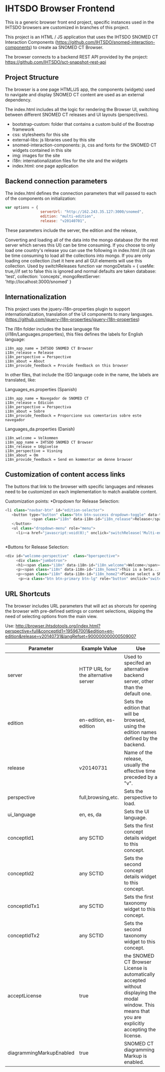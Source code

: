 IHTSDO Browser Frontend
=======================

This is a generic browser front end project, specific instances used in the IHTSDO browsers are customized in branches of this project.

This project is an HTML / JS application that uses the IHTSDO SNOMED CT Interaction Components (https://github.com/IHTSDO/snomed-interaction-components) to create aa SNOMED CT Browser.

The browser connects to a backend REST API provided by the project: https://github.com/IHTSDO/sct-snapshot-rest-api

Project Structure
-----------------

The browser is a one page HTML/JS app, the components (widgets) used to navigate and display SNOMED CT content are used as an external dependency.

The index.html includes all the logic for rendering the Browser UI, switching between different SNOMED CT releases and UI layouts (perspectives).

* bootstrap-custom: folder that contains a custom build of the Boostrap framework
* css: stylesheets for this site
* external-libs: js libraries used by this site
* snomed-interaction-components: js, css and fonts for the SNOMED CT widgets contained in this site
* img: images for the site
* i18n: internationalization files for the site and the widgets
* index.html: one page application

Backend connection parameters
-----------------------------

The index.html defines the connection parameters that will passed to each of the components on initialization:
```javascript
var options = {
                serverUrl: "http://162.243.35.127:3000/snomed",
                edition: "multi-edition",
                release: "v20140701",
```
These parameters include the server, the edition and the release,

Converting and loading all of the data into the mongo database (for the rest server which serves this UI)
can be time consuming.  If you choose to only load one country's release you can use the following in index.html
            //It can be time consuming to load all the collections into mongo.  If you are only loading one collection
            //set it here and all GUI elements will use this collection.  Used by switchReleases function
            var mongoDetails = {
                useMe: true,//if set to false this is ignored and normal defaults are taken
                database: 'test',
                collection: 'concepts',
                mongoRestServer: 'http://localhost:3000/snomed'
            }

Internationalization
--------------------

This project uses the jquery-i18n-properties plugin to support internationalization, translation of the UI components to many languages. (https://github.com/jquery-i18n-properties/jquery-i18n-properties)

The i18n folder includes the base language file (/i18n/Languages.properties), this files defines the labels for English language:

```
i18n_app_name = IHTSDO SNOMED CT Browser
i18n_release = Release
i18n_perspective = Perspective
i18n_about = About
i18n_provide_feedback = Provide feedback on this browser
```
In other files, that include the ISO language code in the name, the labels are translated, like:

Languages_es.properties (Spanish)
```
i18n_app_name = Navegador de SNOMED CT 
i18n_release = Edición
i18n_perspective = Perspectiva
i18n_about = Sobre
i18n_provide_feedback = Proporcione sus comentarios sobre este navegador
```

Languages_da.properties  (Danish)
```
i18n_welcome = Velkommen
i18n_app_name = IHTSDO SNOMED CT Browser
i18n_release = Udgivelse
i18n_perspective = Visning
i18n_about = Om
i18n_provide_feedback = Send en kommentar om denne browser
```
Customization of content access links
-------------------------------------

The buttons that link to the browser with specific languages and releases need to be customized on each implementation to match available content.

Customization points:
*Dropdown for Release Selection:
```javascript
<li class="navbar-btn" id="edition-selector">
   <button type="button" class="btn btn-success dropdown-toggle" data-toggle="dropdown">
            <span class="i18n" data-i18n-id="i18n_release">Release</span>:&nbsp;<span id="editionLabel">Multi-english Edition 20140604</span> <span class="caret"></span>
   </button>
   <ul class="dropdown-menu" role="menu">
     <li><a href="javascript:void(0);" onclick="switchRelease('Multi-english Edition 20140604', 'multi-edition', 'v20140701', '900000000000509007');reloadCurrentPerspective();">Multi-english Edition 20140604</a></li>
                                
```
*Buttons for Release Selection:
```javascript
<div id="welcome-perspective"  class="bperspective">
     <div class="jumbotron">
     <h1><span class="i18n" data-i18n-id="i18n_welcome">Welcome</span></h1>
     <p><span class="i18n" data-i18n-id="i18n_home1">This is a beta... a work in progress of ways to browse and search SNOMED CT as part of development within the IHTSDO Open Tooling Framework, by the IHTSDO and its development partners</span></p>
     <p><span class="i18n" data-i18n-id="i18n_home2">Please select a SNOMED CT release and a perspective from the top menu to start, or...</span></p>
      <p><a class="btn btn-primary btn-lg" role="button" onclick="switchRelease('Multi-english Edition 20140604', 'multi-edition', 'v20140701', '900000000000509007');switchLanguage('en_US', 'img/flags/us.png', true);switchToFullHeight(404684003, 138875005);"><img src="img/flags/gb.png">&nbsp;&nbsp;&nbsp;Go browsing...</span><br><span class="small">Multi-English Browser</span></a>

```

URL Shortcuts
-------------

The browser includes URL parameters that will act as shorcuts for opening the browser with pre-defined settings or content selections, skipping the need of selecting options from the main view.

Use:
http://browser.ihtsdotools.org/index.html?perspective=full&conceptId1=195967001&edition=en-edition&release=v20140731&langRefset=900000000000509007

Parameter|Example Value|Use
---|---|---
server|HTTP URL for the alternative server|Used to specifed an alternative backend server, other than the default one.
edition|en-edition, es-edition|Sets the edition that will be browsed, using the edition names defined by the backend.
release|v20140731|Name of the release, usually the effective time preceded by a "v".
perspective|full,browsing,etc.|Sets the perspective to load.
ui_language|en, es, da|Sets the UI language.
conceptId1|any SCTID|Sets the first concept details widget to this concept.
conceptId2|any SCTID|Sets the second concept details widget to this concept.
conceptIdTx1|any SCTID|Sets the first taxonomy widget to this concept.
conceptIdTx2|any SCTID|Sets the second taxonomy widget to this concept.
acceptLicense|true| the SNOMED CT Browser License is automatically accepted without displaying the modal window. This means that you are explicitly accepting the license.
diagrammingMarkupEnabled|true|SNOMED CT diagramming Markup is enabled.
